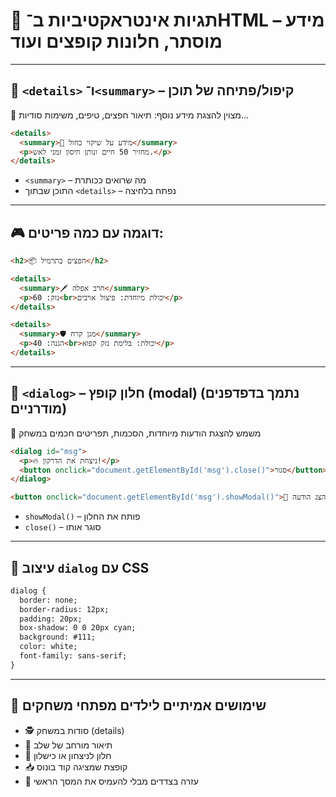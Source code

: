 # 🧪 תגיות אינטראקטיביות ב־HTML – מידע מוסתר, חלונות קופצים ועוד

---

## 🔹 `<details>` ו־`<summary>` – קיפול/פתיחה של תוכן

🧩 מצוין להצגת מידע נוסף: תיאור חפצים, טיפים, משימות סודיות…

```html
<details>
  <summary>🧪 מידע על שיקוי כחול</summary>
  <p>מחזיר 50 חיים ונותן חיסון זמני לאש.</p>
</details>
````

* `<summary>` – מה שרואים ככותרת
* התוכן שבתוך `<details>` – נפתח בלחיצה

---

## 🎮 דוגמה עם כמה פריטים:

```html
<h2>📦 חפצים בתרמיל</h2>

<details>
  <summary>🗡️ חרב אפלה</summary>
  <p>נזק: 60<br>יכולת מיוחדת: פיצול אויבים</p>
</details>

<details>
  <summary>🛡️ מגן קרח</summary>
  <p>הגנה: 40<br>יכולת: בלימת נזק קפוא</p>
</details>
```

---

## 🔹 `<dialog>` – חלון קופץ (modal) (נתמך בדפדפנים מודרניים)

🧠 משמש להצגת הודעות מיוחדות, הסכמות, תפריטים חכמים במשחק

```html
<dialog id="msg">
  <p>🔥 ניצחת את הדרקון!</p>
  <button onclick="document.getElementById('msg').close()">סגור</button>
</dialog>

<button onclick="document.getElementById('msg').showModal()">📣 הצג הודעה</button>
```

* `showModal()` – פותח את החלון
* `close()` – סוגר אותו

---

## 🔸 עיצוב `dialog` עם CSS

```html
dialog {
  border: none;
  border-radius: 12px;
  padding: 20px;
  box-shadow: 0 0 20px cyan;
  background: #111;
  color: white;
  font-family: sans-serif;
}
```

---

## 🧠 שימושים אמיתיים לילדים מפתחי משחקים

* 🕵️ סודות במשחק (details)
* 📝 תיאור מורחב של שלב
* 🔔 חלון לניצחון או כישלון
* 📥 קופצת שמציגה קוד בונוס
* 🧩 עזרה בצדדים מבלי להעמיס את המסך הראשי
